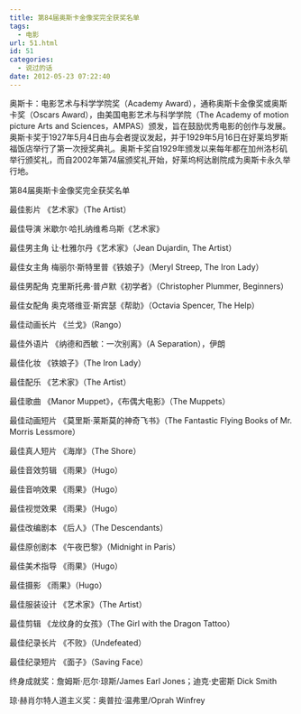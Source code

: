 ```yaml
---
title: 第84届奥斯卡金像奖完全获奖名单
tags:
  - 电影
url: 51.html
id: 51
categories:
  - 说过的话
date: 2012-05-23 07:22:40
---
```

奥斯卡：电影艺术与科学学院奖（Academy Award），通称奥斯卡金像奖或奥斯卡奖（Oscars Award），由美国电影艺术与科学学院（The Academy of motion picture Arts and Sciences，AMPAS）颁发，旨在鼓励优秀电影的创作与发展。奥斯卡奖于1927年5月4日由与会者提议发起，并于1929年5月16日在好莱坞罗斯福饭店举行了第一次授奖典礼。奥斯卡奖自1929年颁发以来每年都在加州洛杉矶举行颁奖礼，而自2002年第74届颁奖礼开始，好莱坞柯达剧院成为奥斯卡永久举行地。

第84届奥斯卡金像奖完全获奖名单

最佳影片 《艺术家》（The Artist）

最佳导演 米歇尔·哈扎纳维希乌斯《艺术家》

最佳男主角 让·杜雅尔丹《艺术家》（Jean Dujardin, The Artist）

最佳女主角 梅丽尔·斯特里普《铁娘子》（Meryl Streep, The Iron Lady）

最佳男配角 克里斯托弗·普卢默《初学者》（Christopher Plummer, Beginners）

最佳女配角 奥克塔维亚·斯宾瑟《帮助》（Octavia Spencer, The Help）

最佳动画长片 《兰戈》（Rango）

最佳外语片 《纳德和西敏：一次别离》（A Separation），伊朗

最佳化妆 《铁娘子》（The Iron Lady）

最佳配乐 《艺术家》（The Artist）

最佳歌曲 《Manor Muppet》，《布偶大电影》（The Muppets）

最佳动画短片 《莫里斯·莱斯莫的神奇飞书》（The Fantastic Flying Books of Mr. Morris Lessmore）

最佳真人短片 《海岸》（The Shore）

最佳音效剪辑 《雨果》（Hugo）

最佳音响效果 《雨果》（Hugo）

最佳视觉效果 《雨果》（Hugo）

最佳改编剧本 《后人》（The Descendants）

最佳原创剧本 《午夜巴黎》（Midnight in Paris）

最佳美术指导 《雨果》（Hugo）

最佳摄影 《雨果》（Hugo）

最佳服装设计 《艺术家》（The Artist）

最佳剪辑 《龙纹身的女孩》（The Girl with the Dragon Tattoo）

最佳纪录长片 《不败》（Undefeated）

最佳纪录短片 《面子》（Saving Face）

终身成就奖：詹姆斯·厄尔·琼斯/James Earl Jones；迪克·史密斯 Dick Smith


琼·赫肖尔特人道主义奖：奥普拉·温弗里/Oprah Winfrey
